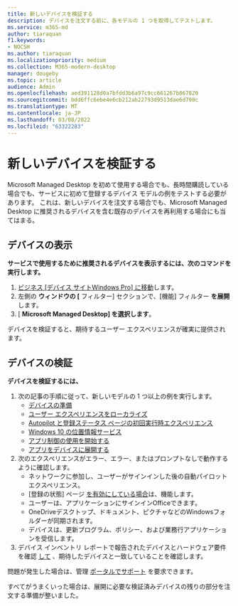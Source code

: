 ```yaml
---
title: 新しいデバイスを検証する
description: デバイスを注文する前に、各モデルの 1 つを取得してテストします。
ms.service: m365-md
author: tiaraquan
f1.keywords:
- NOCSH
ms.author: tiaraquan
ms.localizationpriority: medium
ms.collection: M365-modern-desktop
manager: dougeby
ms.topic: article
audience: Admin
ms.openlocfilehash: aed391128d0a7bfdd3b6a97c9cc661267b867820
ms.sourcegitcommit: bdd6ffc6ebe4e6cb212ab22793d9513dae6d798c
ms.translationtype: MT
ms.contentlocale: ja-JP
ms.lasthandoff: 03/08/2022
ms.locfileid: "63322283"
---
```

# <a name="validate-new-devices"></a>新しいデバイスを検証する

Microsoft Managed Desktop を初めて使用する場合でも、長時間購読している場合でも、サービスに初めて登録するデバイス モデルの例をテストする必要があります。 これは、新しいデバイスを注文する場合でも、Microsoft Managed Desktop に推奨されるデバイスを含む既存のデバイスを再利用する場合にも当てはまる。

## <a name="view-devices"></a>デバイスの表示

**サービスで使用するために推奨されるデバイスを表示するには、次のコマンドを実行します。**

1. [ビジネス [デバイス サイトWindows Pro] に移動](https://www.microsoft.com/en-us/windowsforbusiness/view-all-devices)します。
1. 左側の **ウィンドウの [** フィルター] セクションで、[機能] フィルター **を展開** します。
1. [ **Microsoft Managed Desktop] を選択します**。

デバイスを検証すると、期待するユーザー エクスペリエンスが確実に提供されます。

## <a name="validate-devices"></a>デバイスの検証

**デバイスを検証するには、**

1. 次の記事の手順に従って、新しいモデルの 1 つ以上の例を実行します。
    - [デバイスの準備](prepare-devices.md)
    - [ユーザー エクスペリエンスをローカライズ](localization.md)
    - [Autopilot と登録ステータス ページの初回実行時エクスペリエンス](esp-first-run.md)
    - [Windows 10 の位置情報サービス](device-location.md)
    - [アプリ制御の使用を開始する](get-started-app-control.md)
    - [アプリをデバイスに展開する](deploy-apps.md)
2. 次のエクスペリエンスがエラー、エラー、またはプロンプトなしで動作するように確認します。
    - ネットワークに参加し、ユーザーがサインインした後の自動パイロット エクスペリエンス。
    - [登録の状態] ページ [を有効にしている場合](esp-first-run.md)は、機能します。
    - ユーザーは、アプリケーションにサインインOfficeできます。
    - OneDriveデスクトップ、ドキュメント、ピクチャなどのWindowsフォルダーが同期されます。
    - デバイスは、更新プログラム、ポリシー、および業務行アプリケーションを受信します。
3. デバイス インベントリ レポートで報告されたデバイスとハードウェア要件を確認 [して](../working-with-managed-desktop/device-inventory-report.md) 、期待したデバイスと一致していることを確認します。

問題が発生した場合は、管理 [ポータルでサポート](../working-with-managed-desktop/admin-support.md) を要求できます。

すべてがうまくいった場合は、展開に必要な検証済みデバイスの残りの部分を注文する準備が整いました。
